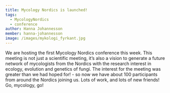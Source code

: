 ```yaml
---
title: Mycology Nordics is launched!
tags:
  - MycologyNordics
  - conference
author: Hanna Johannesson
member: hanna-johannesson
image: /images/mykologi_fyrkant.jpg
---
```


We are hosting the first Mycology Nordics conference this week. This meeting is not just a scientific meeting, it’s also a vision to generate a future network of mycologists from the Nordics with the research interest in ecology, evolution and genetics of fungi. The interest for the meeting was greater than we had hoped for! - so now we have about 100 participants from around the Nordics joining us. Lots of work, and lots of new friends! Go, mycology, go!
